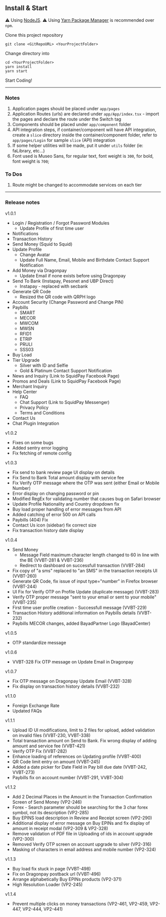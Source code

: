 ## Install & Start

⚠️ Using [NodeJS](https://nodejs.org/en/).
⚠️ Using [Yarn Package Manager](https://yarnpkg.com) is recommended over `npm`.

Clone this project repository

```shell
git clone <GitRepoURL> <YourProjectFolder>
```

Change directory into <YourProjectFolder>

```shell
cd <YourProjectFolder>
yarn install
yarn start
```

Start Coding!

---

### Notes

1. Application pages should be placed under `app/pages`
2. Application Routes (urls) are declared under `app/App/index.tsx` - import the pages and declare the route under the Switch tag
3. Components should be placed under `app/component` folder
4. API integration steps, if container/component will have API integration, create a `slice` directory inside the container/component folder, refer to `app/pages/Login` for sample `slice` (API) integration
5. If some helper utilities will be made, put it under `utils` folder (ie: faLibrary, etc...)
6. Font used is Museo Sans, for regular text, font weight is `300`, for bold, font weight is `700`;

### To Dos

1. Route might be changed to accommodate services on each tier

---

### Release notes

v1.0.1

- Login / Registration / Forgot Password Modules
  - Update Profile of first time user
- Notifications
- Transaction History
- Send Money (Squid to Squid)
- Update Profile
  - Change Avatar
  - Update Full Name, Email, Mobile and Birthdate Contact Support Notification
- Add Money via Dragonpay
  - Update Email if none exists before using Dragonpay
- Send To Bank (Instapay, Pesonet and UBP Direct)
  - Instapay - replaced with secbank
- Generate QR Code
  - Resized the QR code with QRPH logo
- Account Security (Change Password and Change PIN)
- Paybills
  - SMART
  - MECOR
  - MWCOM
  - MWSN
  - RFID1
  - ETRIP
  - PRULI
  - SSS03
- Buy Load
- Tier Upgrade
  - Silver with ID and Selfie
  - Gold & Platinum Contact Support Notification
- News and Inquiry (Link to SquidPay Facebook Page)
- Promos and Deals (Link to SquidPay Facebook Page)
- Merchant Inquiry
- Help Center
  - FAQ
  - Chat Support (Link to SquidPay Messenger)
  - Privacy Policy
  - Terms and Conditions
- Contact Us
- Chat Plugin Integration

v1.0.2

- Fixes on some bugs
- Added sentry error logging
- Fix fetching of remote config

v1.0.3

- Fix send to bank review page UI display on details
- Fix Send to Bank Total amount display with service fee
- Fix Verify OTP message where the OTP was sent (either Email or Mobile Number)
- Error display on changing password or pin
- Modified RegEx for validating number that causes bug on Safari browser
- Update Profile Nationality and Country dropdown fix
- Buy load proper handling of error messages from API
- Added catching of error 500 on API calls
- Paybills (404) Fix
- Contact Us icon (sidebar) fix correct size
- Fix transaction history date display

v1.0.4

- Send Money
  - Message Field maximum character length changed to 60 in line with the BE (VVBT-281 & VVBT-236)
  - Redirect to dashboard on successfull transaction (VVBT-284)
- Fix copy of "a sms" replaced to "an SMS" in the transaction receipts UI (VVBT-260)
- Generate QR Code, fix issue of input type="number" in Firefox browser (VVBT-244)
- UI Fix for Verify OTP on Profile Update (duplicate message) (VVBT-283)
- Verify OTP proper message "sent to your email or sent to your mobile" (VVBT-235)
- First time user profile creation - Successfull message (VVBT-229)
- Transaction History additional information on Paybills details (VVBT-232)
- Paybills MECOR changes, added BayadPartner Logo (BayadCenter)

v1.0.5

- OTP standardize message

v1.0.6

- VVBT-328 Fix OTP message on Update Email in Dragonpay

v1.0.7

- Fix OTP message on Dragonpay Update Email (VVBT-328)
- Fix display on transaction history details (VVBT-232)

v1.1.0

- Foreign Exchange Rate
- Updated FAQs

v1.1.1

- Upload ID UI modifications, limit to 2 files for upload, added validation on invalid files (VVBT-230, VVBT-338)
- Total transaction amount on Send to Bank. Fix wrong display of adding amount and service fee (VVBT-421)
- Verify OTP Fix (VVBT-282)
- Enhance loading of references on Updating profile (VVBT-400)
- QR Code limit entry on amount (VVBT-245)
- Added a date picker for Date Field in Pay bill due date (VVBT-242, VVBT-273)
- Paybills fix on account number (VVBT-291, VVBT-304)

v1.1.2

- Add 2 Decimal Places in the Amount in the Transaction Confirmation Screen of Send Money (VP2-246)
- Forex - Search parameter should be searching for the 3 char forex symbol, not its description (VP2-285)
- Buy EPINS load description in Review and Receipt screen (VP2-290)
- Additional display of error message on Buy EPINs and fix display of amount in receipt modal (VP2-309 & VP2-328)
- Remove validation of PDF file in Uploading of ids in account upgrade (VP2-300)
- Removed Verify OTP screen on account upgrade to silver (VP2-316)
- Masking of characters in email address and mobile number (VP2-324)

v1.1.3

- Buy load fix stuck in page (VVBT-498)
- Fix on Dragonpay postback url (VVBT-496)
- Arrange alphabetically Buy EPINs products (VP2-371)
- High Resolution Loader (VP2-245)

v1.1.4

- Prevent multiple clicks on money transactions (VP2-461, VP2-459, VP2-447, VP2-444, VP2-441)

